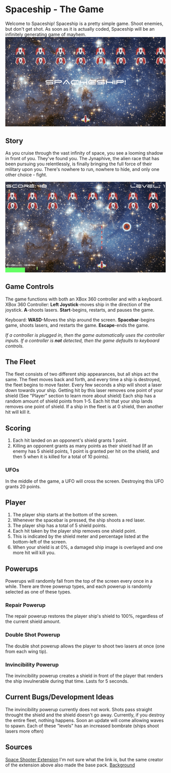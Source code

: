 # Spaceship - The Game
Welcome to Spaceship!
Spaceship is a pretty simple game. Shoot enemies, but don't get shot.
As soon as it is actually coded, Spaceship will be an infinitely generating game of mayhem.
![Title Screen](https://raw.githubusercontent.com/CactusBro74/spaceship/maseter/TitleScreen.png)

## Story
As you cruise through the vast infinity of space, you see a looming shadow in front of you. They've found you. The Jynaphive, the alien race that has been pursuing you relentlessly, is finally bringing the full force of their military upon you. There's nowhere to run, nowhere to hide, and only one other choice - fight.

![Gameplay](https://raw.githubusercontent.com/CactusBro74/spaceship/maseter/Gameplay.png)

## Game Controls
The game functions with both an XBox 360 controller and with a keyboard.
XBox 360 Controller: 
  **Left Joystick**-moves ship in the direction of the joystick.
  **A**-shoots lasers.
  **Start**-begins, restarts, and pauses the game.
 
Keyboard:
  **WASD**-Moves the ship around the screen.
  **Spacebar**-begins game, shoots lasers, and restarts the game.
  **Escape**-ends the game.
  
*If a controller is plugged in, then the game automatically uses the controller inputs.
If a controller is __not__ detected, then the game defaults to keyboard controls.*
  
## The Fleet
The fleet consists of two different ship appearances, but all ships act the same.
The fleet moves back and forth, and every time a ship is destroyed, the fleet begins to move faster.
Every few seconds a ship will shoot a laser down towards your ship. Getting hit by this laser removes one point of your shield (See "Player" section to learn more about shield)
Each ship has a random amount of shield points from 1-5. Each hit that your ship lands removes one point of shield. If a ship in the fleet is at 0 shield, then another hit will kill it.

## Scoring
1. Each hit landed on an opponent's shield grants 1 point.
1. Killing an opponent grants as many points as their shield had (If an enemy has 5 shield points, 1 point is granted per hit on the shield, and then 5 when it is killed for a total of 10 points).

### UFOs
In the middle of the game, a UFO will cross the screen. Destroying this UFO grants 20 points.

## Player
1. The player ship starts at the bottom of the screen.
1. Whenever the spacebar is pressed, the ship shoots a red laser.
1. The player ship has a total of 5 shield points.
  1. Each hit taken by the player ship removes one shield point.
  1. This is indicated by the shield meter and percentage listed at the bottom-left of the screen.
  1. When your shield is at 0%, a damaged ship image is overlayed and one more hit will kill you.

## Powerups
Powerups will randomly fall from the top of the screen every once in a while.
There are three powerup types, and each powerup is randomly selected as one of these types.

### Repair Powerup
The repair powerup restores the player ship's shield to 100%, regardless of the current shield amount.


### Double Shot Powerup
The double shot powerup allows the player to shoot two lasers at once (one from each wing tip).


### Invincibility Powerup
The invincibility powerup creates a shield in front of the player that renders the ship invulnerable during that time. Lasts for 5 seconds.


## Current Bugs/Development Ideas
The invincibility powerup currently does not work. Shots pass straight throught the shield and the shield doesn't go away.
Currently, if you destroy the entire fleet, nothing happens. Soon an update will come allowing waves to spawn. Each of these "levels" has an increased bombrate (ships shoot lasers more often)

## Sources
[Space Shooter Extension](https://opengameart.org/content/space-shooter-extension-250)
I'm not sure what the link is, but the same creator of the extension above also made the base pack.
[Background](https://simple.wikipedia.org/wiki/Outer_space)


